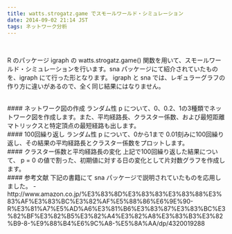 ```yaml
---
title: watts.strogatz.game でスモールワールド・シミュレーション
date: 2014-09-02 21:14 JST
tags: ネットワーク分析
---
```

<br />

R のパッケージ igraph の watts.strogatz.game() 関数を用いて、スモールワールド・シミュレーションを行います。sna パッケージにて紹介されていたものを、igraph にて行った形となります。 igraph と sna では、レギュラーグラフの作り方に違いがあるので、全く同じ結果にはなりません。

<br />
#### ネットワーク図の作成
ランダム性 p について、0、0.2、1の3種類でネットワーク図を作成します。また、平均経路長、クラスター係数、および最短距離マトリックスと特定頂点の最短経路も出します。

<script src="https://gist.github.com/shirayuca/4af16341509466a9be13.js"></script>


<br />
#### 100回繰り返し
ランダム性 p について、0から1まで 0.01刻みに100回繰り返し、その結果の平均経路長とクラスター係数をプロットします。

<script src="https://gist.github.com/shirayuca/0e6e00182086f7149a15.js"></script>


<br />
#### クラスター係数と平均経路長の変化
上記で100回繰り返した結果について、 p = 0 の値で割った、初期値に対する日の変化として片対数グラフを作成します。

<script src="https://gist.github.com/shirayuca/5ea82d0a31dd7b35650a.js"></script>


<br />
#### 参考文献
下記の書籍にて sna パッケージで説明されていたものを応用しました。
- http://www.amazon.co.jp/%E3%83%8D%E3%83%83%E3%83%88%E3%83%AF%E3%83%BC%E3%82%AF%E5%88%86%E6%9E%90-R%E3%81%A7%E5%AD%A6%E3%81%B6%E3%83%87%E3%83%BC%E3%82%BF%E3%82%B5%E3%82%A4%E3%82%A8%E3%83%B3%E3%82%B9-8-%E9%88%B4%E6%9C%A8-%E5%8A%AA/dp/4320019288